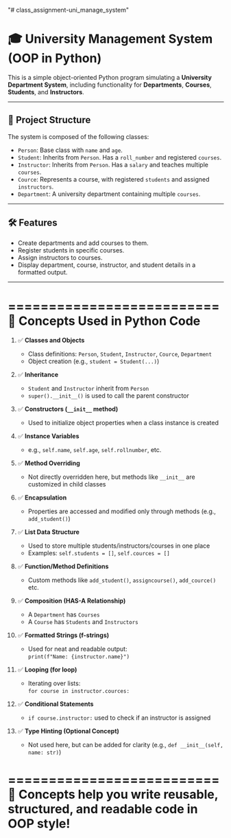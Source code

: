 "# class_assignment-uni_manage_system" 

# 🎓 University Management System (OOP in Python)

This is a simple object-oriented Python program simulating a **University Department System**, including functionality for **Departments**, **Courses**, **Students**, and **Instructors**.

---

## 📂 Project Structure

The system is composed of the following classes:

- `Person`: Base class with `name` and `age`.
- `Student`: Inherits from `Person`. Has a `roll_number` and registered `courses`.
- `Instructor`: Inherits from `Person`. Has a `salary` and teaches multiple `courses`.
- `Cource`: Represents a course, with registered `students` and assigned `instructors`.
- `Department`: A university department containing multiple `courses`.

---

## 🛠 Features

- Create departments and add courses to them.
- Register students in specific courses.
- Assign instructors to courses.
- Display department, course, instructor, and student details in a formatted output.

---

==========================
📘 Concepts Used in Python Code
==========================

1. ✅ **Classes and Objects**
   - Class definitions: `Person`, `Student`, `Instructor`, `Cource`, `Department`
   - Object creation (e.g., `student = Student(...)`)

2. ✅ **Inheritance**
   - `Student` and `Instructor` inherit from `Person`
   - `super().__init__()` is used to call the parent constructor

3. ✅ **Constructors (`__init__` method)**
   - Used to initialize object properties when a class instance is created

4. ✅ **Instance Variables**
   - e.g., `self.name`, `self.age`, `self.rollnumber`, etc.

5. ✅ **Method Overriding**
   - Not directly overridden here, but methods like `__init__` are customized in child classes

6. ✅ **Encapsulation**
   - Properties are accessed and modified only through methods (e.g., `add_student()`)

7. ✅ **List Data Structure**
   - Used to store multiple students/instructors/courses in one place
   - Examples: `self.students = []`, `self.cources = []`

8. ✅ **Function/Method Definitions**
   - Custom methods like `add_student()`, `assigncourse()`, `add_cource()` etc.

9. ✅ **Composition (HAS-A Relationship)**
   - A `Department` has `Courses`
   - A `Course` has `Students` and `Instructors`

10. ✅ **Formatted Strings (f-strings)**
    - Used for neat and readable output:  
      `print(f"Name: {instructor.name}")`

11. ✅ **Looping (for loop)**
    - Iterating over lists:  
      `for course in instructor.cources:`

12. ✅ **Conditional Statements**
    - `if course.instructor:` used to check if an instructor is assigned


13. ✅ **Type Hinting (Optional Concept)**
    - Not used here, but can be added for clarity (e.g., `def __init__(self, name: str)`)

==========================
🧠 Concepts help you write reusable, structured, and readable code in OOP style!
==========================
